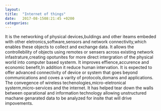 ```yaml
---
layout: 
title:  "Internet of things"
date:   2017-08-1508:21:45 +0200
categories: 
---
```

It is the networking of  physical devices,buldings and other iteams embeded with other eletronics,software,sensors and network connectivity,which enables these objects to collect and exchange data.
It allows the controllebility of objects using remotes or sensers across existing network infastrature,creating opotunites for more direct intergration of the physical world into computer based systerm.
It improves effience,accurence and economic benefit,In addition it reduce human intervation.
It is expected to offer advanced connectivity of device or system that goes beyond communications and coves a varity of protocols,domans and applications.
The convegence of wireless techenologies,micro-eletronical systerm,micro-services and the internet.
It has helped tear down the walls between oparational and information technology allowing unstructured machane genarated data to be analyzed for insite that will drive impovements.
